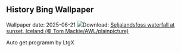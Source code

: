 ## History Bing Wallpaper
Wallpaper date: 2025-06-21
![](https://www.bing.com/th?id=OHR.IcelandSolstice_EN-GB9174447978_UHD.jpg&w=1000)Download: [Seljalandsfoss waterfall at sunset, Iceland (© Tom Mackie/AWL/plainpicture)](https://www.bing.com/th?id=OHR.IcelandSolstice_EN-GB9174447978_UHD.jpg)

Auto get programm by LtgX

